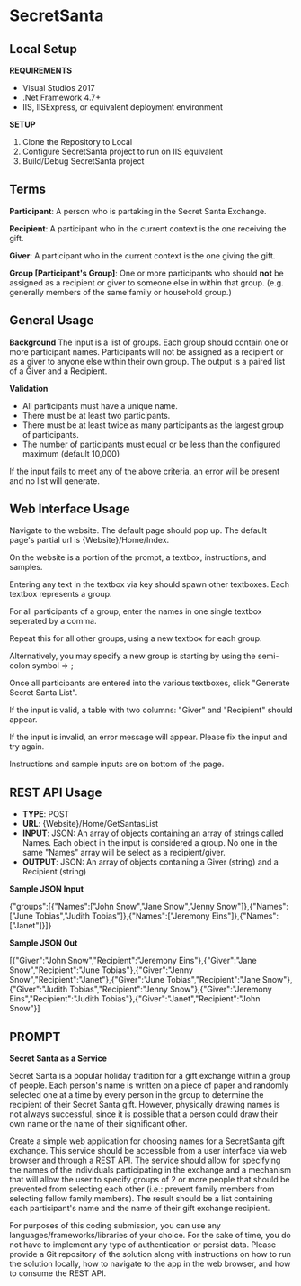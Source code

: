 # SecretSanta


<h2>Local Setup</h2>
<b>REQUIREMENTS</b>
<ul>
<li>Visual Studios 2017</li>
<li>.Net Framework 4.7+</li>
<li>IIS, IISExpress, or equivalent deployment environment</li>
</ul>

<b>SETUP</b>
<ol>
<li>Clone the Repository to Local</li>
<li>Configure SecretSanta project to run on IIS equivalent</li> 
<li>Build/Debug SecretSanta project</li>
</ol>

<h2>Terms</h2>

<b>Participant</b>: A person who is partaking in the Secret Santa Exchange.

<b>Recipient</b>: A participant who in the current context is the one receiving the gift.

<b>Giver</b>: A participant who in the current context is the one giving the gift.

<b>Group [Participant's Group]</b>: One or more participants who should <b>not</b> be assigned as a recipient or giver to someone else in within that group.
(e.g. generally members of the same family or household group.)


<h2>General Usage</h2>
<b>Background</b>
The input is a list of groups.  Each group should contain one or more participant names.  
Participants will not be assigned as a recipient or as a giver to anyone else within their own group.
The output is a paired list of a Giver and a Recipient.

<b>Validation</b>
<ul>
<li>All participants must have a unique name.</li>
<li>There must be at least two participants.</li>
<li>There must be at least twice as many participants as the largest group of participants.</li>
<li>The number of participants must equal or be less than the configured maximum (default 10,000)</li>
</ul>
If the input fails to meet any of the above criteria, an error will be present and no list will generate.


<h2>Web Interface Usage</h2>
Navigate to the website.  The default page should pop up.  The default page's partial url is {Website}/Home/Index.

On the website is a portion of the prompt, a textbox, instructions, and samples.

Entering any text in the textbox via key should spawn other textboxes.  Each textbox represents a group.

For all participants of a group, enter the names in one single textbox seperated by a comma.

Repeat this for all other groups, using a new textbox for each group.

Alternatively, you may specify a new group is starting by using the semi-colon symbol => ;

Once all participants are entered into the various textboxes, click "Generate Secret Santa List".  

If the input is valid, a table with two columns: "Giver" and "Recipient" should appear.

If the input is invalid, an error message will appear.  Please fix the input and try again.


Instructions and sample inputs are on bottom of the page.



<h2>REST API Usage</h2>
<ul>
<li><b>TYPE</b>: POST</li>
<li><b>URL</b>: {Website}/Home/GetSantasList</li>
<li><b>INPUT</b>: JSON: An array of objects containing an array of strings called Names.  Each object in the input is considered a group.  No one in the same "Names" array will be select as a recipient/giver.</li>
<li><b>OUTPUT</b>: JSON: An array of objects containing a Giver (string) and a Recipient (string)</li>
</ul>



<b>Sample JSON Input</b>


{"groups":[{"Names":["John Snow","Jane Snow","Jenny Snow"]},{"Names":["June Tobias","Judith Tobias"]},{"Names":["Jeremony Eins"]},{"Names":["Janet"]}]}


<b>Sample JSON Out</b>


[{"Giver":"John Snow","Recipient":"Jeremony Eins"},{"Giver":"Jane Snow","Recipient":"June Tobias"},{"Giver":"Jenny Snow","Recipient":"Janet"},{"Giver":"June Tobias","Recipient":"Jane Snow"},{"Giver":"Judith Tobias","Recipient":"Jenny Snow"},{"Giver":"Jeremony Eins","Recipient":"Judith Tobias"},{"Giver":"Janet","Recipient":"John Snow"}]





<h2>PROMPT</h2>
<b>Secret Santa as a Service</b>

Secret Santa is a popular holiday tradition for a gift exchange within a group of people. Each person's name is written on a piece of paper and randomly selected one at a time by every person in the group to determine the recipient of their Secret Santa gift. However, physically drawing names is not always successful, since it is possible that a person could draw their own name or the name of their significant other.


Create a simple web application for choosing names for a SecretSanta gift exchange. This service should be accessible from a user interface via web browser and through a REST API. The service should allow for specifying the names of the individuals participating in the exchange and a mechanism that will allow the user to specify groups of 2 or more people that should be prevented from selecting each other (i.e.: prevent family members from selecting fellow family members). The result should be a list containing each participant's name and the name of their gift exchange recipient.


For purposes of this coding submission, you can use any languages/frameworks/libraries of your choice. For the sake of time, you do not have to implement any type of authentication or persist data. Please provide a Git repository of the solution along with instructions on how to run the solution locally, how to navigate to the app in the web browser, and how to consume the REST API.
